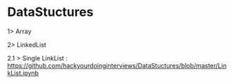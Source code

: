 # DataStuctures

1> Array

2> LinkedList 

  2.1 > Single LinkList : https://github.com/hackyourdoinginterviews/DataStuctures/blob/master/LinkList.ipynb 
